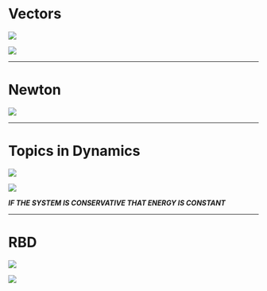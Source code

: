 # Vectors
![](https://i.imgur.com/PgmEvyt.png)

![](https://i.imgur.com/c9RPUJz.png)


---

# Newton

![](https://i.imgur.com/j78UpcV.png)


---

# Topics in Dynamics

![](https://i.imgur.com/oLF1QEI.png)

![](https://i.imgur.com/mtynked.png)

***IF THE SYSTEM IS CONSERVATIVE THAT ENERGY IS CONSTANT***


---

# RBD

![](https://i.imgur.com/XBHNby6.png)

![](https://i.imgur.com/q7lLKh4.png)

